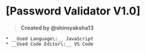 # [Password Validator V1.0]

>__Created by @shiroyaksha13__

```
* __Used Language\:__ JavaScript
* __Used Code Editor\:__ VS Code
```
